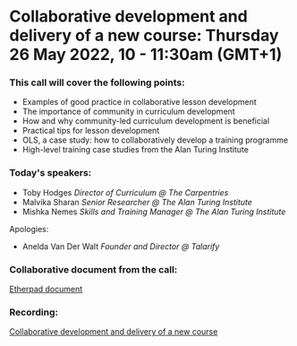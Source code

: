 # Collaborative development and delivery of a new course: Thursday 26 May 2022, 10 - 11:30am (GMT+1)

### This call will cover the following points:
- Examples of good practice in collaborative lesson development
- The importance of community in curriculum development
- How and why community-led curriculum development is beneficial
- Practical tips for lesson development
- OLS, a case study: how to collaboratively develop a training programme
- High-level training case studies from the Alan Turing Institute

### Today's speakers:
- Toby Hodges _Director of Curriculum @ The Carpentries_
- Malvika Sharan _Senior Researcher @ The Alan Turing Institute_
- Mishka Nemes _Skills and Training Manager @ The Alan Turing Institute_

Apologies:
- Anelda Van Der Walt _Founder and Director @ Talarify_

### Collaborative document from the call:
[Etherpad document](https://pad.carpentries.org/2022-05-26-turing-lessondev)

### Recording:
[Collaborative development and delivery of a new course](https://www.youtube.com/watch?v=HYK0GiO_TRg)
